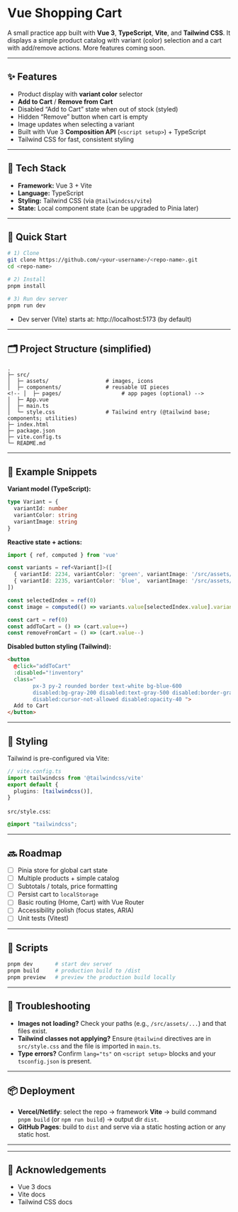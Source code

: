 # Vue Shopping Cart

A small practice app built with **Vue 3**, **TypeScript**, **Vite**, and **Tailwind CSS**. It displays a simple product catalog with variant (color) selection and a cart with add/remove actions. More features coming soon.

---

## ✨ Features

- Product display with **variant color** selector  
- **Add to Cart** / **Remove from Cart**  
- Disabled “Add to Cart” state when out of stock (styled)  
- Hidden “Remove” button when cart is empty
- Image updates when selecting a variant  
- Built with Vue 3 **Composition API** (`<script setup>`) + TypeScript  
- Tailwind CSS for fast, consistent styling

---

## 🧰 Tech Stack

- **Framework:** Vue 3 + Vite  
- **Language:** TypeScript  
- **Styling:** Tailwind CSS (via `@tailwindcss/vite`)  
- **State:** Local component state (can be upgraded to Pinia later)

---

## 🚀 Quick Start

```bash
# 1) Clone
git clone https://github.com/<your-username>/<repo-name>.git
cd <repo-name>

# 2) Install
pnpm install

# 3) Run dev server
pnpm run dev
```

- Dev server (Vite) starts at: http://localhost:5173 (by default)

---

## 🗂️ Project Structure (simplified)

```
.
├─ src/
│  ├─ assets/                  # images, icons
│  ├─ components/              # reusable UI pieces
<!-- │  ├─ pages/                   # app pages (optional) -->
│  ├─ App.vue
│  ├─ main.ts
│  └─ style.css                # Tailwind entry (@tailwind base; components; utilities)
├─ index.html
├─ package.json
├─ vite.config.ts
└─ README.md
```

---

## 🧪 Example Snippets

**Variant model (TypeScript):**
```ts
type Variant = {
  variantId: number
  variantColor: string
  variantImage: string
}
```

**Reactive state + actions:**
```ts
import { ref, computed } from 'vue'

const variants = ref<Variant[]>([
  { variantId: 2234, variantColor: 'green', variantImage: '/src/assets/vmSocks-green-onWhite.jpg' },
  { variantId: 2235, variantColor: 'blue',  variantImage: '/src/assets/vmSocks-blue-onWhite.jpg' }
])

const selectedIndex = ref(0)
const image = computed(() => variants.value[selectedIndex.value].variantImage)

const cart = ref(0)
const addToCart = () => (cart.value++)
const removeFromCart = () => (cart.value--)
```

**Disabled button styling (Tailwind):**
```html
<button
  @click="addToCart"
  :disabled="!inventory"
  class="
        px-3 py-2 rounded border text-white bg-blue-600
        disabled:bg-gray-200 disabled:text-gray-500 disabled:border-gray-100 
        disabled:cursor-not-allowed disabled:opacity-40 ">
  Add to Cart
</button>
```

---

## 🧱 Styling

Tailwind is pre-configured via Vite:
```ts
// vite.config.ts
import tailwindcss from '@tailwindcss/vite'
export default {
  plugins: [tailwindcss()],
}
```

`src/style.css`:
```css
@import "tailwindcss";
```

---

## 🔜 Roadmap

- [ ] Pinia store for global cart state  
- [ ] Multiple products + simple catalog  
- [ ] Subtotals / totals, price formatting  
- [ ] Persist cart to `localStorage`  
- [ ] Basic routing (Home, Cart) with Vue Router  
- [ ] Accessibility polish (focus states, ARIA)  
- [ ] Unit tests (Vitest)

---

## 🧩 Scripts

```bash
pnpm dev       # start dev server
pnpm build     # production build to /dist
pnpm preview   # preview the production build locally
```

---

## 🐞 Troubleshooting

- **Images not loading?** Check your paths (e.g., `/src/assets/...`) and that files exist.  
- **Tailwind classes not applying?** Ensure `@tailwind` directives are in `src/style.css` and the file is imported in `main.ts`.  
- **Type errors?** Confirm `lang="ts"` on `<script setup>` blocks and your `tsconfig.json` is present.

---

## 📦 Deployment

- **Vercel/Netlify**: select the repo → framework **Vite** → build command `pnpm build` (or `npm run build`) → output dir `dist`.  
- **GitHub Pages**: build to `dist` and serve via a static hosting action or any static host.

---

<!-- ## 📝 License

MIT (or your preference). Add a `LICENSE` file if you plan to open-source. -->

---

## 🙌 Acknowledgements

- Vue 3 docs  
- Vite docs  
- Tailwind CSS docs
